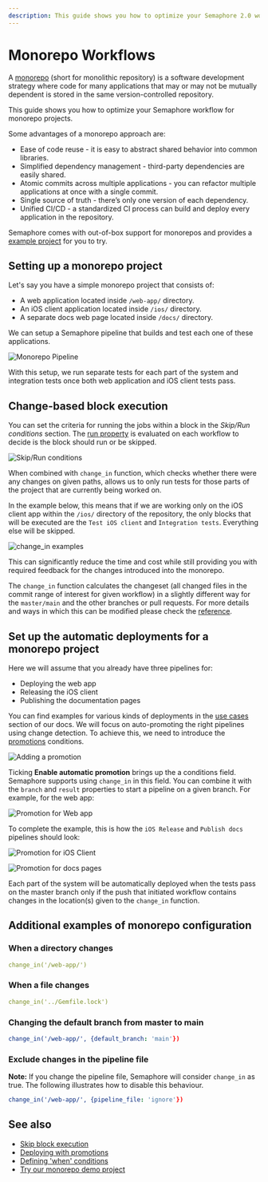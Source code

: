 ```yaml
---
description: This guide shows you how to optimize your Semaphore 2.0 workflow for monorepo projects.
---
```


# Monorepo Workflows

A [monorepo](https://semaphoreci.com/blog/what-is-monorepo)
(short for monolithic repository) is a software development strategy
where code for many applications that may or may not be mutually dependent is
stored in the same version-controlled repository.

This guide shows you how to optimize your Semaphore workflow for monorepo
projects.

Some advantages of a monorepo approach are:

- Ease of code reuse - it is easy to abstract shared behavior into common libraries.
- Simplified dependency management - third-party dependencies are easily shared.
- Atomic commits across multiple applications - you can refactor multiple applications at once with a single commit.
- Single source of truth - there’s only one version of each dependency.
- Unified CI/CD - a standardized CI process can build and deploy every application in the repository.

Semaphore comes with out-of-box support for monorepos and provides
a [example project][monorepo-example] for you to try.

## Setting up a monorepo project

Let's say you have a simple monorepo project that consists of:

- A web application located inside `/web-app/` directory.
- An iOS client application located inside `/ios/` directory.
- A separate docs web page located inside `/docs/` directory.

We can setup a Semaphore pipeline that builds and test each one of these applications.

![Monorepo
Pipeline](https://raw.githubusercontent.com/semaphoreci/docs/tf/monorepo-example/public/essentials-monorepo-workflows/pipeline.png)

With this setup, we run separate tests for each part of the system and
integration tests once both web application and iOS client tests pass.

## Change-based block execution

You can set the criteria for running the jobs within a block in the
*Skip/Run conditions* section. The [run property][run-ref] is evaluated on
each workflow to decide is the block should run or be skipped.

![Skip/Run
conditions](https://raw.githubusercontent.com/semaphoreci/docs/tf/monorepo-example/public/essentials-monorepo-workflows/skip-run-condition.png)

When combined with `change_in` function, which checks whether there were
any changes on given paths, allows us to only run tests for those parts of
the project that are currently being
worked on.

In the example below, this means that if we are working only on the iOS
client app within the `/ios/` directory of the repository, the only blocks
that will be executed are the `Test iOS client` and `Integration tests`.
Everything else will be skipped.

![change_in examples](https://raw.githubusercontent.com/semaphoreci/docs/tf/monorepo-example/public/essentials-monorepo-workflows/skip-run-blocks.png)

This can significantly reduce the time and cost while still providing you
with required feedback for the changes introduced into the monorepo.

The `change_in` function calculates the changeset (all changed files in
the commit range of interest for given workflow) in a slightly different
way for the `master/main` and the other branches or pull requests. For
more details and ways in which this can be modified please check the
[reference][change-in-ref].

## Set up the automatic deployments for a monorepo project

Here we will assume that you already have three pipelines for:

- Deploying the web app
- Releasing the iOS client
- Publishing the documentation pages

You can find examples for various kinds of deployments in the [use
cases][use-cases] section of our docs. We will focus on auto-promoting the
right pipelines using change detection. To achieve this, we need to
introduce the [promotions][promotions-ref] conditions.

![Adding a promotion](https://raw.githubusercontent.com/semaphoreci/docs/tf/monorepo-example/public/essentials-monorepo-workflows/add-promotion.png)

Ticking **Enable automatic promotion** brings up the a conditions field.
Semaphore supports using `change_in` in this field. You can combine it
with the `branch` and `result` properties to start a pipeline on a given
branch. For example, for the web app:

![Promotion for Web
app](https://raw.githubusercontent.com/semaphoreci/docs/tf/monorepo-example/public/essentials-monorepo-workflows/promotion-web.png)

To complete the example, this is how the `iOS Release` and `Publish
docs` pipelines should look:

![Promotion for iOS
Client](https://raw.githubusercontent.com/semaphoreci/docs/tf/monorepo-example/public/essentials-monorepo-workflows/promotion-ios.png)

![Promotion for docs
pages](https://raw.githubusercontent.com/semaphoreci/docs/tf/monorepo-example/public/essentials-monorepo-workflows/promotion-docs.png)

Each part of the system will be automatically deployed when the tests pass
on the master branch only if the push that initiated workflow contains
changes in the location(s) given to the `change_in` function.

## Additional examples of monorepo configuration

### When a directory changes

```yaml
change_in('/web-app/')
```

### When a file changes

```yaml
change_in('../Gemfile.lock')
```

### Changing the default branch from master to main

```yaml
change_in('/web-app/', {default_branch: 'main'})
```

### Exclude changes in the pipeline file

**Note:** If you change the pipeline file, Semaphore will consider `change_in` as true.
The following illustrates how to disable this behaviour.

```yaml
change_in('/web-app/', {pipeline_file: 'ignore'})
```

## See also

- [Skip block execution][skip-ref]
- [Deploying with promotions][promotions-guided]
- [Defining 'when' conditions][conditions-ref]
- [Try our monorepo demo project][demo]

[run-ref]: https://docs.semaphoreci.com/reference/pipeline-yaml-reference/#run-in-blocks
[change-in-ref]: https://docs.semaphoreci.com/reference/conditions-reference/#change_in
[use-cases]: https://docs.semaphoreci.com/examples/tutorials-and-example-projects/
[promotions-ref]: https://docs.semaphoreci.com/reference/pipeline-yaml-reference/#promotions
[skip-ref]: https://docs.semaphoreci.com/reference/pipeline-yaml-reference/#skip-in-blocks
[promotions-guided]: https://docs.semaphoreci.com/guided-tour/deploying-with-promotions/
[conditions-ref]: https://docs.semaphoreci.com/reference/conditions-reference/
[demo]: https://github.com/semaphoreci-demos/semaphore-demo-monorepo
[monorepo-example]: https://docs.semaphoreci.com/examples/change-based-execution-for-monorepos
